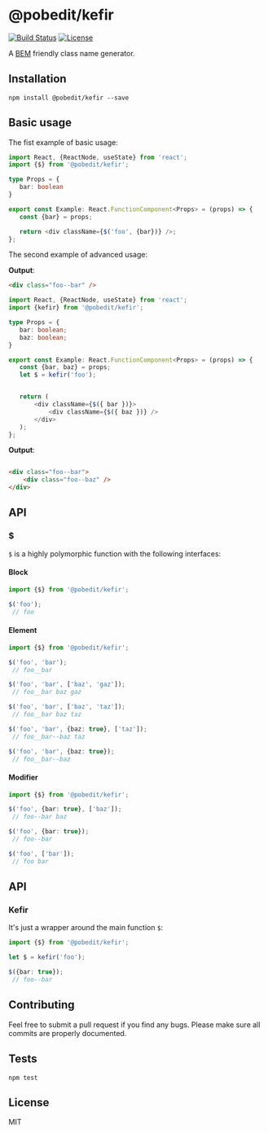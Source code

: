 # @pobedit/kefir

[![Build Status](https://travis-ci.org/pobedit-instruments/kefir.png)](https://travis-ci.org/pobedit-instruments/kefir)
[![License](https://img.shields.io/badge/license-MIT-brightgreen.svg)](LICENSE.txt)


A [BEM](http://getbem.com/introduction/) friendly class name generator.

## Installation

```
npm install @pobedit/kefir --save
```

## Basic usage

The fist example of basic usage:

 ```typescript
import React, {ReactNode, useState} from 'react';
import {$} from '@pobedit/kefir';

type Props = {
    bar: boolean
}

export const Example: React.FunctionComponent<Props> = (props) => {
    const {bar} = props;

    return <div className={$('foo', {bar})} />;
};
```

The second example of advanced usage:

**Output**:

```html
<div class="foo--bar" />
```
 
 ```typescript
import React, {ReactNode, useState} from 'react';
import {kefir} from '@pobedit/kefir';

type Props = {
    bar: boolean;
    baz: boolean;
}

export const Example: React.FunctionComponent<Props> = (props) => {
    const {bar, baz} = props;
    let $ = kefir('foo');


    return (
        <div className={$({ bar })}>
            <div className={$({ baz })} />
        </div>
    );
};
```

**Output**:

```html

<div class="foo--bar">
    <div class="foo--baz" />
</div>
```

## API

### $

`$` is a highly polymorphic function with the following interfaces: 

#### Block

```typescript
import {$} from '@pobedit/kefir';

$('foo');
 // foo
```

#### Element

```typescript
import {$} from '@pobedit/kefir';

$('foo', 'bar');
 // foo__bar

$('foo', 'bar', ['baz', 'gaz']);
 // foo__bar baz gaz

$('foo', 'bar', ['baz', 'taz']);
 // foo__bar baz taz

$('foo', 'bar', {baz: true}, ['taz']);
 // foo__bar--baz taz

$('foo', 'bar', {baz: true});
 // foo__bar--baz
```

#### Modifier

```typescript
import {$} from '@pobedit/kefir';

$('foo', {bar: true}, ['baz']);
 // foo--bar baz

$('foo', {bar: true});
 // foo--bar

$('foo', ['bar']);
 // foo bar
```

## API

### Kefir

It's just a wrapper around the main function `$`:

```typescript
import {$} from '@pobedit/kefir';

let $ = kefir('foo');

$({bar: true});
 // foo--bar
```

## Contributing
   
Feel free to submit a pull request if you find any bugs. 
Please make sure all commits are properly documented.

## Tests

```shell
npm test
```

## License

MIT
